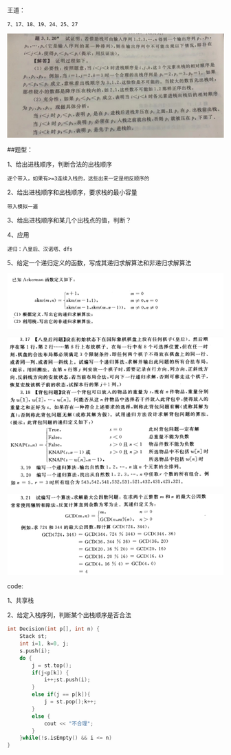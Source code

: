 王道：

```
7、17、18、19、24、25、27
```

![1655559228755](./assets/1655559228755.png)





##题型：

1、给出进栈顺序，判断合法的出栈顺序

```
逐个带入，如果有>=3连续入栈的，这些出来一定是相反顺序的
```

2、给出进栈顺序和出栈顺序，要求栈的最小容量

```
带入模拟一遍
```

3、给出进栈顺序和某几个出栈点的值，判断？



4、应用

```
递归：八皇后、汉诺塔、dfs
```

5、给定一个递归定义的函数，写成其递归求解算法和非递归求解算法

![1655559628252](./assets/1655559628252.png)

![1655559734862](./assets/1655559734862.png)

![1655559766411](./assets/1655559766411.png)







code:

1、共享栈

2、给定入栈序列，判断某个出栈顺序是否合法

```c
int Decision(int p[], int n) {
    Stack st;
    int i=1, k=0, j;
    s.push(i);
    do {
        j = st.top();
        if(j<p[k]) {
            i++;st.push(i);
        }
        else if(j == p[k]){
            j = st.pop();k++;
        }
        else {
            cout << "不合理";
        }
    }while(!s.isEmpty() && i <= n)
}
```

